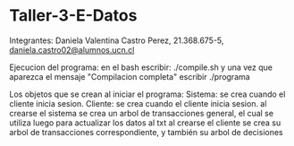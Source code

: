 # Taller-3-E-Datos

Integrantes: Daniela Valentina Castro Perez, 21.368.675-5, daniela.castro02@alumnos.ucn.cl

Ejecucion del programa: en el bash escribir: ./compile.sh y una vez que aparezca el mensaje "Compilacion completa" escribir ./programa

Los objetos que se crean al iniciar el programa:
Sistema: se crea cuando el cliente inicia sesion.
Cliente: se crea cuando el cliente inicia sesion.
al crearse el sistema se crea un arbol de transacciones general, el cual se utiliza luego para actualizar los datos al txt
al crearse el cliente se crea su arbol de transacciones correspondiente, y también su arbol de decisiones
